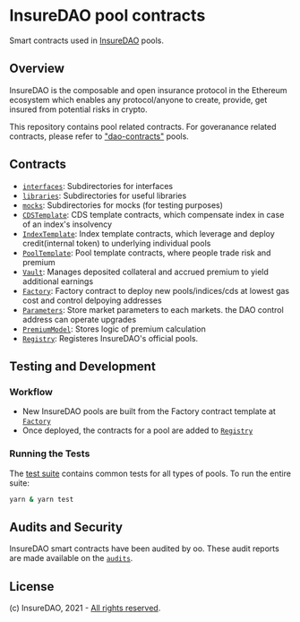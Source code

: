# InsureDAO pool contracts

Smart contracts used in [InsureDAO](https://insuredao.fi/) pools.

## Overview

InsureDAO is the composable and open insurance protocol in the Ethereum ecosystem which enables any protocol/anyone to create, provide, get insured from potential risks in crypto.

This repository contains pool related contracts. For goveranance related contracts, please refer to ["dao-contracts"](https://github.com/insureDAO/dao-contracts) pools.

## Contracts

- [`interfaces`](contracts/interfaces): Subdirectories for interfaces
- [`libraries`](contracts/libraries): Subdirectories for useful libraries
- [`mocks`](contracts/mocks): Subdirectories for mocks (for testing purposes)
- [`CDSTemplate`](contracts/CDSTemplate.sol): CDS template contracts, which compensate index in case of an index's insolvency
- [`IndexTemplate`](contracts/IndexTemplate.sol): Index template contracts, which leverage and deploy credit(internal token) to underlying individual pools
- [`PoolTemplate`](contracts/PoolTemplate.sol): Pool template contracts, where people trade risk and premium
- [`Vault`](contracts/Vault.sol): Manages deposited collateral and accrued premium to yield additional earnings
- [`Factory`](contracts/Factory.sol): Factory contract to deploy new pools/indices/cds at lowest gas cost and control delpoying addresses
- [`Parameters`](contracts/Parameters.sol): Store market parameters to each markets. the DAO control address can operate upgrades
- [`PremiumModel`](contracts/PremiumModel.sol): Stores logic of premium calculation
- [`Registry`](contracts/Registry.sol): Registeres InsureDAO's official pools.

## Testing and Development

### Workflow

- New InsureDAO pools are built from the Factory contract template at [`Factory`](contracts/Factory.sol)
- Once deployed, the contracts for a pool are added to [`Registry`](contracts/Registry.sol)

### Running the Tests

The [test suite](test) contains common tests for all types of pools. To run the entire suite:

```bash
yarn & yarn test
```

## Audits and Security

InsureDAO smart contracts have been audited by oo. These audit reports are made available on the [`audits`](audits).

## License

(c) InsureDAO, 2021 - [All rights reserved](LICENSE).
